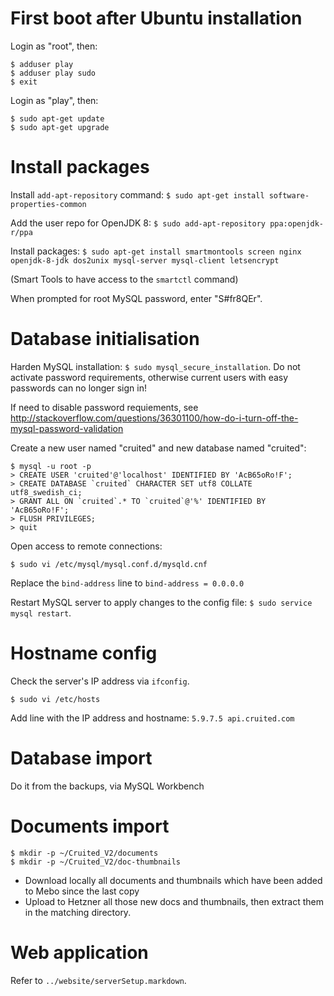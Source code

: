 # First boot after Ubuntu installation

Login as "root", then:

    $ adduser play
    $ adduser play sudo
    $ exit


Login as "play", then:

    $ sudo apt-get update
    $ sudo apt-get upgrade


# Install packages

Install `add-apt-repository` command: `$ sudo apt-get install software-properties-common`

Add the user repo for OpenJDK 8: `$ sudo add-apt-repository ppa:openjdk-r/ppa`

Install packages: `$ sudo apt-get install smartmontools screen nginx openjdk-8-jdk dos2unix mysql-server mysql-client letsencrypt`

(Smart Tools to have access to the `smartctl` command) 

When prompted for root MySQL password, enter "S#fr8QEr".


# Database initialisation

Harden MySQL installation: `$ sudo mysql_secure_installation`. Do not activate password requirements, otherwise current users with easy passwords can no longer sign in!

If need to disable password requiements, see http://stackoverflow.com/questions/36301100/how-do-i-turn-off-the-mysql-password-validation    

Create a new user named "cruited" and new database named "cruited":

    $ mysql -u root -p
	> CREATE USER 'cruited'@'localhost' IDENTIFIED BY 'AcB65oRo!F';
    > CREATE DATABASE `cruited` CHARACTER SET utf8 COLLATE utf8_swedish_ci;
    > GRANT ALL ON `cruited`.* TO `cruited`@'%' IDENTIFIED BY 'AcB65oRo!F';
    > FLUSH PRIVILEGES;
    > quit

Open access to remote connections:

`$ sudo vi /etc/mysql/mysql.conf.d/mysqld.cnf`

Replace the `bind-address` line to `bind-address = 0.0.0.0`

Restart MySQL server to apply changes to the config file: `$ sudo service mysql restart`.


# Hostname config

Check the server's IP address via `ifconfig`.

`$ sudo vi /etc/hosts`

Add line with the IP address and hostname: `5.9.7.5 api.cruited.com`


# Database import

Do it from the backups, via MySQL Workbench


# Documents import

    $ mkdir -p ~/Cruited_V2/documents
    $ mkdir -p ~/Cruited_V2/doc-thumbnails

- Download locally all documents and thumbnails which have been added to Mebo since the last copy
- Upload to Hetzner all those new docs and thumbnails, then extract them in the matching directory.


# Web application

Refer to `../website/serverSetup.markdown`.
